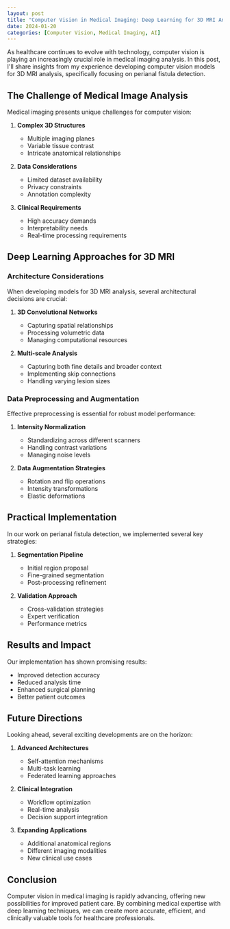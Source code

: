 ```yaml
---
layout: post
title: "Computer Vision in Medical Imaging: Deep Learning for 3D MRI Analysis"
date: 2024-01-20
categories: [Computer Vision, Medical Imaging, AI]
---
```


As healthcare continues to evolve with technology, computer vision is playing an increasingly crucial role in medical imaging analysis. In this post, I'll share insights from my experience developing computer vision models for 3D MRI analysis, specifically focusing on perianal fistula detection.

## The Challenge of Medical Image Analysis

Medical imaging presents unique challenges for computer vision:

1. **Complex 3D Structures**
   - Multiple imaging planes
   - Variable tissue contrast
   - Intricate anatomical relationships

2. **Data Considerations**
   - Limited dataset availability
   - Privacy constraints
   - Annotation complexity

3. **Clinical Requirements**
   - High accuracy demands
   - Interpretability needs
   - Real-time processing requirements

## Deep Learning Approaches for 3D MRI

### Architecture Considerations

When developing models for 3D MRI analysis, several architectural decisions are crucial:

1. **3D Convolutional Networks**
   - Capturing spatial relationships
   - Processing volumetric data
   - Managing computational resources

2. **Multi-scale Analysis**
   - Capturing both fine details and broader context
   - Implementing skip connections
   - Handling varying lesion sizes

### Data Preprocessing and Augmentation

Effective preprocessing is essential for robust model performance:

1. **Intensity Normalization**
   - Standardizing across different scanners
   - Handling contrast variations
   - Managing noise levels

2. **Data Augmentation Strategies**
   - Rotation and flip operations
   - Intensity transformations
   - Elastic deformations

## Practical Implementation

In our work on perianal fistula detection, we implemented several key strategies:

1. **Segmentation Pipeline**
   - Initial region proposal
   - Fine-grained segmentation
   - Post-processing refinement

2. **Validation Approach**
   - Cross-validation strategies
   - Expert verification
   - Performance metrics

## Results and Impact

Our implementation has shown promising results:

- Improved detection accuracy
- Reduced analysis time
- Enhanced surgical planning
- Better patient outcomes

## Future Directions

Looking ahead, several exciting developments are on the horizon:

1. **Advanced Architectures**
   - Self-attention mechanisms
   - Multi-task learning
   - Federated learning approaches

2. **Clinical Integration**
   - Workflow optimization
   - Real-time analysis
   - Decision support integration

3. **Expanding Applications**
   - Additional anatomical regions
   - Different imaging modalities
   - New clinical use cases

## Conclusion

Computer vision in medical imaging is rapidly advancing, offering new possibilities for improved patient care. By combining medical expertise with deep learning techniques, we can create more accurate, efficient, and clinically valuable tools for healthcare professionals.
